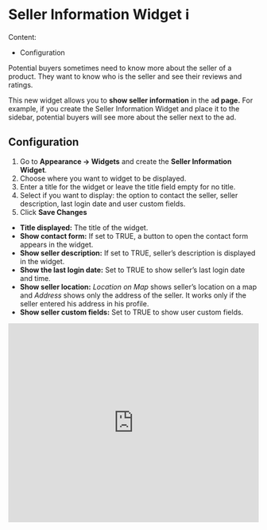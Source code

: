 # Seller Information Widget ℹ️

Content:
-   Configuration


Potential buyers sometimes need to know more about the seller of a product. They want to know who is the seller and see their reviews and ratings.

This new widget allows you to **show seller information** in the a**d page.** 
For example, if you create the Seller Information Widget and place it to the sidebar, potential buyers will see more about the seller next to the ad.

## Configuration

1.  Go to  **Appearance -> Widgets**  and create the  **Seller Information Widget**.
2.  Choose where you want to widget to be displayed.
3.  Enter a title for the widget or leave the title field empty for no title.
4.  Select if you want to display: the option to contact the seller, seller description, last login date and user custom fields.
5.  Click  **Save Changes**


-   **Title displayed:**  The title of the widget.
-   **Show contact form:**  If set to TRUE, a button to open the contact form appears in the widget.
-   **Show seller description:**  If set to TRUE, seller’s description is displayed in the widget.
-   **Show the last login date:**  Set to TRUE to show seller’s last login date and time.
-   **Show seller location:**  _Location on Map_  shows seller’s location on a map and  _Address_  shows only the address of the seller. It works only if the seller entered his address in his profile.
-   **Show seller custom fields:**  Set to TRUE to show user custom fields.


<iframe width="100%" height="400px" src="https://www.youtube.com/embed/uOaAZeosMXw" title="Yclas video" frameborder="0" allow="accelerometer; autoplay; clipboard-write; encrypted-media; gyroscope; picture-in-picture" allowfullscreen></iframe>
 
